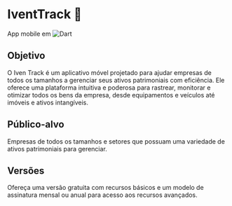 # IventTrack :iphone:

App mobile em ![Dart](https://img.shields.io/badge/-Dart-blueviolet?logo=Dart%20IDE&logoColor=white&style=flat)&nbsp; 

## Objetivo

O Iven Track é um aplicativo móvel projetado para ajudar empresas de todos os tamanhos a gerenciar seus ativos patrimoniais com eficiência. Ele oferece uma plataforma intuitiva e poderosa para rastrear, monitorar e otimizar todos os bens da empresa, desde equipamentos e veículos até imóveis e ativos intangíveis.

## Público-alvo

Empresas de todos os tamanhos e setores que possuam uma variedade de ativos patrimoniais para gerenciar.

## Versões

Ofereça uma versão gratuita com recursos básicos e um modelo de assinatura mensal ou anual para acesso aos recursos avançados.

